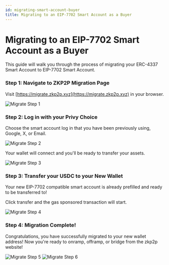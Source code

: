 ```yaml
---
id: migrating-smart-account-buyer
title: Migrating to an EIP-7702 Smart Account as a Buyer
---
```


# Migrating to an EIP-7702 Smart Account as a Buyer

This guide will walk you through the process of migrating your ERC-4337 Smart Account to EIP-7702 Smart Account. 

### Step 1: Navigate to ZKP2P Migration Page

Visit [https://migrate.zkp2p.xyz](https://migrate.zkp2p.xyz) in your browser.

![Migrate Step 1](/img/migration/Migrate1.png)

### Step 2: Log in with your Privy Choice

Choose the smart account log in that you have been previously using, Google, X, or Email. 

![Migrate Step 2](/img/migration/Migrate2.png)

Your wallet will connect and you'll be ready to transfer your assets. 

![Migrate Step 3](/img/migration/Migrate3.png)

### Step 3: Transfer your USDC to your New Wallet 

Your new EIP-7702 compatible smart account is already prefilled and ready to be transferred to! 

Click transfer and the gas sponsored transaction will start.

![Migrate Step 4](/img/migration/BuyerMigrate4.png)

### Step 4: Migration Complete! 

Congratulations, you have successfully migrated to your new wallet address! Now you're ready to onramp, offramp, or bridge from the zkp2p website! 


![Migrate Step 5](/img/migration/MigrationEnd.png)
![Migrate Step 6](/img/migration/BuyerMigrate5.png)
